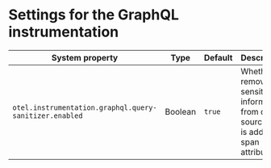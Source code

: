 # Settings for the GraphQL instrumentation

| System property | Type | Default | Description                                                                                |
|---|---|---------|--------------------------------------------------------------------------------------------|
| `otel.instrumentation.graphql.query-sanitizer.enabled` | Boolean | `true` | Whether to remove sensitive information from query source that is added as span attribute. |
